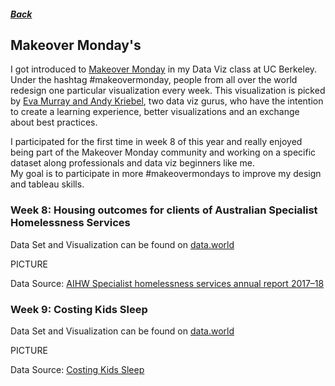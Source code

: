 ##### [Back](index#projects)
## Makeover Monday's
I got introduced to [Makeover Monday](https://www.makeovermonday.co.uk) in my Data Viz class at UC Berkeley. Under the hashtag #makeovermonday, people from all over the world redesign one particular visualization every week. This visualization is picked by [Eva Murray and Andy Kriebel](https://www.makeovermonday.co.uk/about-us/), two data viz gurus, who have the intention to create a learning experience, better visualizations and an exchange about best practices.

I participated for the first time in week 8 of this year and really enjoyed being part of the Makeover Monday community and working on a specific dataset along professionals and data viz beginners like me.  
My goal is to participate in more #makeovermondays to improve my design and tableau skills.


### Week 8: Housing outcomes for clients of Australian Specialist Homelessness Services

Data Set and Visualization can be found on [data.world](https://data.world/makeovermonday/2020w8)

PICTURE


Data Source: [AIHW Specialist homelessness services annual report 2017–18](https://www.aihw.gov.au/reports/homelessness-services/specialist-homelessness-services-2017-18/data)


### Week 9: Costing Kids Sleep

Data Set and Visualization can be found on [data.world](https://data.world/makeovermonday/2020w9)

PICTURE


Data Source: [Costing Kids Sleep](https://savvysleeper.org/costing-kids-sleep/)
